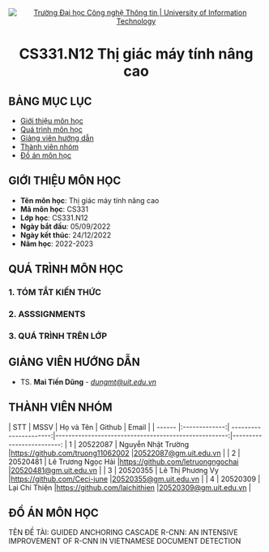 <p align="center">
  <a href="https://www.uit.edu.vn/" title="Trường Đại học Công nghệ Thông tin" style="border: 5;">
    <img src="https://i.imgur.com/WmMnSRt.png" alt="Trường Đại học Công nghệ Thông tin | University of Information Technology">
  </a>
</p>

<!-- Title -->
<h1 align="center"><b>CS331.N12 Thị giác máy tính nâng cao</b></h1>



## BẢNG MỤC LỤC
* [ Giới thiệu môn học](#gioithieumonhoc)
* [Quá trình môn học](#quatrinh)
* [ Giảng viên hướng dẫn](#giangvien)
* [ Thành viên nhóm](#thanhvien)
* [ Đồ án môn học](#doan)
## GIỚI THIỆU MÔN HỌC
<a name="gioithieumonhoc"></a>
* **Tên môn học**: Thị giác máy tính nâng cao
* **Mã môn học**: CS331
* **Lớp học**: CS331.N12
* **Ngày bắt đầu**: 05/09/2022
* **Ngày kết thúc**: 24/12/2022
* **Năm học**: 2022-2023
## QUÁ TRÌNH MÔN HỌC
<a name ="quatrinh"></a>
### 1. TÓM TẮT KIẾN THỨC


<a name ="colab"></a>
### 2. ASSSIGNMENTS


<a name ="QT"></a>
### 3. QUÁ TRÌNH TRÊN LỚP

## GIẢNG VIÊN HƯỚNG DẪN
<a name="giangvien"></a>
* TS. **Mai Tiến Dũng** - *dungmt@uit.edu.vn*

## THÀNH VIÊN NHÓM
<a name="thanhvien"></a>
| STT    | MSSV          | Họ và Tên              | Github                                               | Email                   |
| ------ |:-------------:| ----------------------:|-----------------------------------------------------:|-------------------------:
| 1      | 20522087      | Nguyễn Nhật Trường     |https://github.com/truong11062002                     |20522087@gm.uit.edu.vn   |
| 2      | 20520481      | Lê Trương Ngọc Hải     |https://github.com/letruongngochai                    |20520481@gm.uit.edu.vn   |
| 3      | 20520355      | Lê Thị Phương Vy       |https://github.com/Ceci-june                          |20520355@gm.uit.edu.vn   |
| 4      | 20520309      | Lại Chí Thiện          |https://github.com/laichithien                        |20520309@gm.uit.edu.vn   |
## ĐỒ ÁN MÔN HỌC
<a name="doan"></a>
TÊN ĐỀ TÀI: GUIDED ANCHORING CASCADE R-CNN: AN INTENSIVE IMPROVEMENT OF R-CNN IN VIETNAMESE DOCUMENT DETECTION


